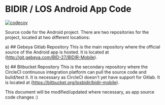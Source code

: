 # BIDIR / LOS Android App Code

[![codecov](https://codecov.io/bb/losbidir/bidir-mobile/branch/master/graph/badge.svg?token=ZtqeIdfC1j)](https://codecov.io/bb/losbidir/bidir-mobile)

Source code for the Android project. There are two repositories for the project, located at two
different locations:

a) ## Gebeya Gitlab Repository
This is the main repository where the official source of the Android app is hosted. It is located
at (http://git.gebeya.com/BID-27/BIDIR-Mobile).

b) ## Bitbucket Repository
This is the secondary repository where the CircleCI continuous integration platform can pull the
source code and build/test it. It is necessary as CircleCI doesn't yet have support for Gitlab.
It is located at (https://bitbucket.org/losbidir/bidir-mobile).

This document will be modified/updated where necessary, as app source code changes :)